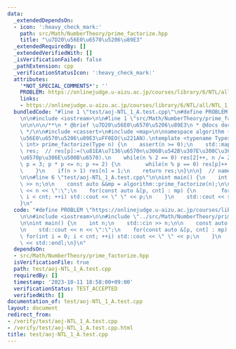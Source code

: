 ```yaml
---
data:
  _extendedDependsOn:
  - icon: ':heavy_check_mark:'
    path: src/Math/NumberTheory/prime_factorize.hpp
    title: "\u7D20\u56E0\u6570\u5206\u89E3"
  _extendedRequiredBy: []
  _extendedVerifiedWith: []
  _isVerificationFailed: false
  _pathExtension: cpp
  _verificationStatusIcon: ':heavy_check_mark:'
  attributes:
    '*NOT_SPECIAL_COMMENTS*': ''
    PROBLEM: https://onlinejudge.u-aizu.ac.jp/courses/library/6/NTL/all/NTL_1_A
    links:
    - https://onlinejudge.u-aizu.ac.jp/courses/library/6/NTL/all/NTL_1_A
  bundledCode: "#line 1 \"test/aoj-NTL_1_A.test.cpp\"\n#define PROBLEM \"https://onlinejudge.u-aizu.ac.jp/courses/library/6/NTL/all/NTL_1_A\"\
    \n\n#include <iostream>\n\n#line 1 \"src/Math/NumberTheory/prime_factorize.hpp\"\
    \n\n\n\n/**\n * @brief \u7D20\u56E0\u6570\u5206\u89E3\n * @docs docs/Math/NumberTheory/prime_factorize.md\n\
    \ */\n\n#include <cassert>\n#include <map>\n\nnamespace algorithm {\n\n// \u7D20\
    \u56E0\u6570\u5206\u89E3\uFF0EO(\u221AN).\ntemplate <typename Type>\nstd::map<Type,\
    \ int> prime_factorize(Type n) {\n    assert(n >= 0);\n    std::map<Type, int>\
    \ res;  // res[p]:=(\u81EA\u7136\u6570n\u306B\u542B\u307E\u308C\u308B\u7D20\u56E0\
    \u6570p\u306E\u500B\u6570).\n    while(n % 2 == 0) res[2]++, n /= 2;\n    for(Type\
    \ p = 3; p * p <= n; p += 2) {\n        while(n % p == 0) res[p]++, n /= p;\n\
    \    }\n    if(n > 1) res[n] = 1;\n    return res;\n}\n\n}  // namespace algorithm\n\
    \n\n#line 6 \"test/aoj-NTL_1_A.test.cpp\"\n\nint main() {\n    int n;\n    std::cin\
    \ >> n;\n\n    const auto &&mp = algorithm::prime_factorize(n);\n\n    std::cout\
    \ << n << \":\";\n    for(const auto &[p, cnt] : mp) {\n        for(int i = 0;\
    \ i < cnt; ++i) std::cout << \" \" << p;\n    }\n    std::cout << std::endl;\n\
    }\n"
  code: "#define PROBLEM \"https://onlinejudge.u-aizu.ac.jp/courses/library/6/NTL/all/NTL_1_A\"\
    \n\n#include <iostream>\n\n#include \"../src/Math/NumberTheory/prime_factorize.hpp\"\
    \n\nint main() {\n    int n;\n    std::cin >> n;\n\n    const auto &&mp = algorithm::prime_factorize(n);\n\
    \n    std::cout << n << \":\";\n    for(const auto &[p, cnt] : mp) {\n       \
    \ for(int i = 0; i < cnt; ++i) std::cout << \" \" << p;\n    }\n    std::cout\
    \ << std::endl;\n}\n"
  dependsOn:
  - src/Math/NumberTheory/prime_factorize.hpp
  isVerificationFile: true
  path: test/aoj-NTL_1_A.test.cpp
  requiredBy: []
  timestamp: '2023-10-11 18:58:00+09:00'
  verificationStatus: TEST_ACCEPTED
  verifiedWith: []
documentation_of: test/aoj-NTL_1_A.test.cpp
layout: document
redirect_from:
- /verify/test/aoj-NTL_1_A.test.cpp
- /verify/test/aoj-NTL_1_A.test.cpp.html
title: test/aoj-NTL_1_A.test.cpp
---
```


